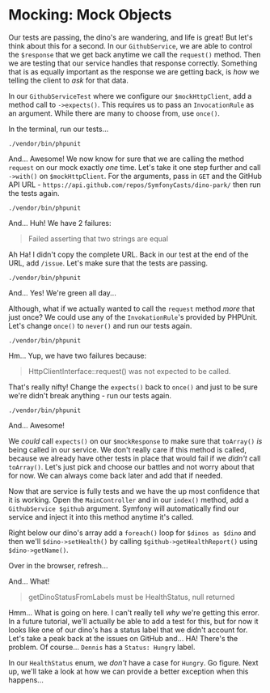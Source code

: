 # Mocking: Mock Objects

Our tests are passing, the dino's are wandering, and life is great! But let's
think about this for a second. In our `GithubService`, we are able to control
the `$response` that we get back anytime we call the `request()` method. Then
we are testing that our service handles that response correctly. Something that
is as equally important as the response we are getting back, is *how* we telling
the client to *ask* for that data.

In our `GithubServiceTest` where we configure our `$mockHttpClient`, add a
method call to `->expects()`. This requires us to pass an `InvocationRule` as an
argument. While there are many to choose from, use `once()`.

In the terminal, run our tests...

```terminal
./vendor/bin/phpunit
```

And... Awesome! We now know for sure that we are calling the method `request` on
our mock exactly *one* time. Let's take it one step further and call `->with()`
on `$mockHttpClient`. For the arguments, pass in `GET` and the GitHub API URL -
`https://api.github.com/repos/SymfonyCasts/dino-park/` then run the tests again.

```terminal-silent
./vendor/bin/phpunit
```

And... Huh! We have 2 failures:

> Failed asserting that two strings are equal


Ah Ha! I didn't copy the complete URL. Back in our test at the end of the URL,
add `/issue`. Let's make sure that the tests are passing.

```terminal-silent
./vendor/bin/phpunit
```

And... Yes! We're green all day...

Although, what if we actually wanted to call the `request` method *more* that just once?
We could use any of the `InvokationRule`'s provided by PHPUnit. Let's change `once()`
to `never()` and run our tests again.

```terminal-silent
./vendor/bin/phpunit
```

Hm... Yup, we have two failures because:

> HttpClientInterface::request() was not expected to be called.

That's really nifty! Change the `expects()` back to `once()` and just to be sure
we're didn't break anything - run our tests again.

```terminal-silent
./vendor/bin/phpunit
```

And... Awesome!

We *could* call `expects()` on our `$mockResponse` to make sure that `toArray()`
*is* being called in our service. We don't really care if this method is called,
because we already have other tests in place that would fail if we *didn't* call
`toArray()`. Let's just pick and choose our battles and not worry about
that for now. We can always come back later and add that if needed.

Now that are service is fully tests and we have the up most confidence that it
is working. Open the `MainController` and in our `index()` method, add a
`GithubService $github` argument. Symfony will automatically find our service
and inject it into this method anytime it's called.

Right below our dino's array add a `foreach()` loop for `$dinos as $dino` and
then we'll `$dino->setHealth()` by calling `$github->getHealthReport()` using
`$dino->getName()`.

Over in the browser, refresh...

And... What!

> getDinoStatusFromLabels must be HealthStatus, null returned

Hmm... What is going on here. I can't really tell *why* we're getting this error.
In a future tutorial, we'll actually be able to add a test for this, but for now
it looks like one of our dino's has a status label that we didn't account for.
Let's take a peak back at the issues on GitHub and... HA! There's the problem.
Of course... `Dennis` has a `Status: Hungry` label.

In our `HealthStatus` enum, we *don't* have a case for `Hungry`. Go figure. Next
up, we'll take a look at how we can provide a better exception when this happens...
